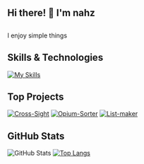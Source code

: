 ## Hi there! 👋 I'm nahz



## 

I enjoy simple things

## Skills & Technologies

[![My Skills](https://skillicons.dev/icons?i=bash,lua,py&perline=8)](https://skillicons.dev)

## Top Projects


[![Cross-Sight](https://github-readme-stats.vercel.app/api/pin/?username=nahzto&repo=Cross-Sight&theme=dark)](https://github.com/nahzto/Cross-Sight)
[![Opium-Sorter](https://github-readme-stats.vercel.app/api/pin/?username=nahzto&repo=Opium-Sorter&theme=dark)](https://github.com/nahzto/Opium-Sorter)
[![List-maker](https://github-readme-stats.vercel.app/api/pin/?username=nahzto&repo=List-maker&theme=dark)](https://github.com/nahzto/List-maker)


## GitHub Stats
![GitHub Stats](https://github-readme-stats.vercel.app/api?username=nahzto&show_icons=true&theme=radical)
[![Top Langs](https://github-readme-stats.vercel.app/api/top-langs/?username=nahzto&layout=compact&theme=dark)](https://github.com/anuraghazra/github-readme-stats)
